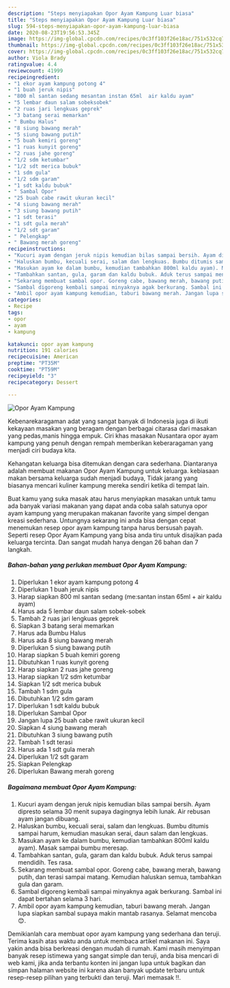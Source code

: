 ```yaml
---
description: "Steps menyiapakan Opor Ayam Kampung Luar biasa"
title: "Steps menyiapakan Opor Ayam Kampung Luar biasa"
slug: 594-steps-menyiapakan-opor-ayam-kampung-luar-biasa
date: 2020-08-23T19:56:53.345Z
image: https://img-global.cpcdn.com/recipes/0c3ff103f26e18ac/751x532cq70/opor-ayam-kampung-foto-resep-utama.jpg
thumbnail: https://img-global.cpcdn.com/recipes/0c3ff103f26e18ac/751x532cq70/opor-ayam-kampung-foto-resep-utama.jpg
cover: https://img-global.cpcdn.com/recipes/0c3ff103f26e18ac/751x532cq70/opor-ayam-kampung-foto-resep-utama.jpg
author: Viola Brady
ratingvalue: 4.4
reviewcount: 41999
recipeingredient:
- "1 ekor ayam kampung potong 4"
- "1 buah jeruk nipis"
- "800 ml santan sedang mesantan instan 65ml  air kaldu ayam"
- "5 lembar daun salam sobeksobek"
- "2 ruas jari lengkuas geprek"
- "3 batang serai memarkan"
- " Bumbu Halus"
- "8 siung bawang merah"
- "5 siung bawang putih"
- "5 buah kemiri goreng"
- "1 ruas kunyit goreng"
- "2 ruas jahe goreng"
- "1/2 sdm ketumbar"
- "1/2 sdt merica bubuk"
- "1 sdm gula"
- "1/2 sdm garam"
- "1 sdt kaldu bubuk"
- " Sambal Opor"
- "25 buah cabe rawit ukuran kecil"
- "4 siung bawang merah"
- "3 siung bawang putih"
- "1 sdt terasi"
- "1 sdt gula merah"
- "1/2 sdt garam"
- " Pelengkap"
- " Bawang merah goreng"
recipeinstructions:
- "Kucuri ayam dengan jeruk nipis kemudian bilas sampai bersih. Ayam dipresto selama 30 menit supaya dagingnya lebih lunak. Air rebusan ayam jangan dibuang."
- "Haluskan bumbu, kecuali serai, salam dan lengkuas. Bumbu ditumis sampai harum, kemudian masukan serai, daun salam dan lengkuas."
- "Masukan ayam ke dalam bumbu, kemudian tambahkan 800ml kaldu ayam). Masak sampai bumbu meresap."
- "Tambahkan santan, gula, garam dan kaldu bubuk. Aduk terus sampai mendidih. Tes rasa."
- "Sekarang membuat sambal opor. Goreng cabe, bawang merah, bawang putih, dan terasi sampai matang. Kemudian haluskan semua, tambahkan gula dan garam."
- "Sambal digoreng kembali sampai minyaknya agak berkurang. Sambal ini dapat bertahan selama 3 hari."
- "Ambil opor ayam kampung kemudian, taburi bawang merah. Jangan lupa siapkan sambal supaya makin mantab rasanya. Selamat mencoba😊."
categories:
- Recipe
tags:
- opor
- ayam
- kampung

katakunci: opor ayam kampung 
nutrition: 191 calories
recipecuisine: American
preptime: "PT35M"
cooktime: "PT59M"
recipeyield: "3"
recipecategory: Dessert

---
```



![Opor Ayam Kampung](https://img-global.cpcdn.com/recipes/0c3ff103f26e18ac/751x532cq70/opor-ayam-kampung-foto-resep-utama.jpg)

Kebenarekaragaman adat yang sangat banyak di Indonesia juga di ikuti kekayaan masakan yang beragam dengan berbagai citarasa dari masakan yang pedas,manis hingga empuk. Ciri khas masakan Nusantara opor ayam kampung yang penuh dengan rempah memberikan keberaragaman yang menjadi ciri budaya kita.




Kehangatan keluarga bisa ditemukan dengan cara sederhana. Diantaranya adalah membuat makanan Opor Ayam Kampung untuk keluarga. kebiasaan makan bersama keluarga sudah menjadi budaya, Tidak jarang yang biasanya mencari kuliner kampung mereka sendiri ketika di tempat lain.

Buat kamu yang suka masak atau harus menyiapkan masakan untuk tamu ada banyak variasi makanan yang dapat anda coba salah satunya opor ayam kampung yang merupakan makanan favorite yang simpel dengan kreasi sederhana. Untungnya sekarang ini anda bisa dengan cepat menemukan resep opor ayam kampung tanpa harus bersusah payah.
Seperti resep Opor Ayam Kampung yang bisa anda tiru untuk disajikan pada keluarga tercinta. Dan sangat mudah hanya dengan 26 bahan dan 7 langkah.


<!--inarticleads1-->

##### Bahan-bahan yang perlukan membuat Opor Ayam Kampung:

1. Diperlukan 1 ekor ayam kampung potong 4
1. Diperlukan 1 buah jeruk nipis
1. Harap siapkan 800 ml santan sedang (me:santan instan 65ml + air kaldu ayam)
1. Harus ada 5 lembar daun salam sobek-sobek
1. Tambah 2 ruas jari lengkuas geprek
1. Siapkan 3 batang serai memarkan
1. Harus ada  Bumbu Halus
1. Harus ada 8 siung bawang merah
1. Diperlukan 5 siung bawang putih
1. Harap siapkan 5 buah kemiri goreng
1. Dibutuhkan 1 ruas kunyit goreng
1. Harap siapkan 2 ruas jahe goreng
1. Harap siapkan 1/2 sdm ketumbar
1. Siapkan 1/2 sdt merica bubuk
1. Tambah 1 sdm gula
1. Dibutuhkan 1/2 sdm garam
1. Diperlukan 1 sdt kaldu bubuk
1. Diperlukan  Sambal Opor
1. Jangan lupa 25 buah cabe rawit ukuran kecil
1. Siapkan 4 siung bawang merah
1. Dibutuhkan 3 siung bawang putih
1. Tambah 1 sdt terasi
1. Harus ada 1 sdt gula merah
1. Diperlukan 1/2 sdt garam
1. Siapkan  Pelengkap
1. Diperlukan  Bawang merah goreng




<!--inarticleads2-->

##### Bagaimana membuat  Opor Ayam Kampung:

1. Kucuri ayam dengan jeruk nipis kemudian bilas sampai bersih. Ayam dipresto selama 30 menit supaya dagingnya lebih lunak. Air rebusan ayam jangan dibuang.
1. Haluskan bumbu, kecuali serai, salam dan lengkuas. Bumbu ditumis sampai harum, kemudian masukan serai, daun salam dan lengkuas.
1. Masukan ayam ke dalam bumbu, kemudian tambahkan 800ml kaldu ayam). Masak sampai bumbu meresap.
1. Tambahkan santan, gula, garam dan kaldu bubuk. Aduk terus sampai mendidih. Tes rasa.
1. Sekarang membuat sambal opor. Goreng cabe, bawang merah, bawang putih, dan terasi sampai matang. Kemudian haluskan semua, tambahkan gula dan garam.
1. Sambal digoreng kembali sampai minyaknya agak berkurang. Sambal ini dapat bertahan selama 3 hari.
1. Ambil opor ayam kampung kemudian, taburi bawang merah. Jangan lupa siapkan sambal supaya makin mantab rasanya. Selamat mencoba😊.




Demikianlah cara membuat opor ayam kampung yang sederhana dan teruji. Terima kasih atas waktu anda untuk membaca artikel makanan ini. Saya yakin anda bisa berkreasi dengan mudah di rumah. Kami masih menyimpan banyak resep istimewa yang sangat simple dan teruji, anda bisa mencari di web kami, jika anda terbantu konten ini jangan lupa untuk bagikan dan simpan halaman website ini karena akan banyak update terbaru untuk resep-resep pilihan yang terbukti dan teruji. Mari memasak !!. 
